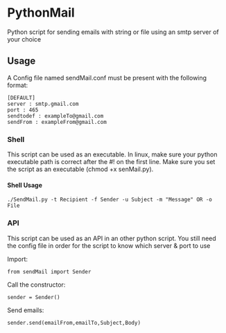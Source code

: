 # PythonMail

Python script for sending emails with string or file using an smtp server of your choice
## Usage 

A Config file named sendMail.conf must be present with the following format:
```
[DEFAULT]
server : smtp.gmail.com
port : 465
sendtodef : exampleTo@gmail.com
sendFrom : exampleFrom@gmail.com
```

### Shell
This script can be used as an executable.
 In linux, make sure your python executable path is correct after the #! on the first line.
 Make sure you set the script as an executable (chmod +x senMail.py).
#### Shell Usage
```
./SendMail.py -t Recipient -f Sender -u Subject -m "Message" OR -o File
```
### API

This script can be used as an API in an other python script.
You still need the config file in order for the script to know which server & port to use

Import: 
```
from sendMail import Sender
```
Call the constructor:
```
sender = Sender()
```
Send emails: 
```
sender.send(emailFrom,emailTo,Subject,Body)
```

